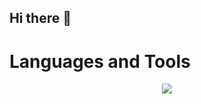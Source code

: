 ## Hi there 👋


# Languages and Tools
<p align="center">
  <a href="https://skillicons.dev">
    <img src="https://skillicons.dev/icons?i=git,python,docker,linux,mysql,bash,aws,debian" />
  </a>
</p>
